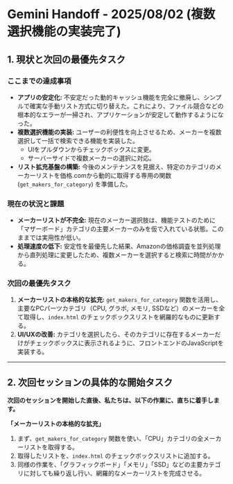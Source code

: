 # Gemini Handoff - 2025/08/02 (複数選択機能の実装完了)

## 1. 現状と次回の最優先タスク

### ここまでの達成事項
*   **アプリの安定化:** 不安定だった動的キャッシュ機能を完全に撤廃し、シンプルで確実な手動リスト方式に切り替えた。これにより、ファイル競合などの根本的なエラーが一掃され、アプリケーションが安定して動作するようになった。
*   **複数選択機能の実装:** ユーザーの利便性を向上させるため、メーカーを複数選択して一括で検索できる機能を実装した。
    *   UIをプルダウンからチェックボックスに変更。
    *   サーバーサイドで複数メーカーの選択に対応。
*   **リスト拡充基盤の構築:** 今後のメンテナンスを見据え、特定のカテゴリのメーカーリストを価格.comから動的に取得する専用の関数 (`get_makers_for_category`) を準備した。

### 現在の状況と課題
*   **メーカーリストが不完全:** 現在のメーカー選択肢は、機能テストのために「マザーボード」カテゴリの主要メーカーのみを仮で入れている状態。このままでは実用性が低い。
*   **処理速度の低下:** 安定性を最優先した結果、Amazonの価格調査を並列処理から直列処理に変更したため、複数メーカーを選択すると検索に時間がかかる。

### 次回の最優先タスク
1.  **メーカーリストの本格的な拡充:** `get_makers_for_category` 関数を活用し、主要なPCパーツカテゴリ（CPU, グラボ, メモリ, SSDなど）のメーカーを全て取得し、`index.html` のチェックボックスリストを網羅的なものに更新する。
2.  **UI/UXの改善:** カテゴリを選択したら、そのカテゴリに存在するメーカーだけがチェックボックスに表示されるように、フロントエンドのJavaScriptを実装する。

---

## 2. 次回セッションの具体的な開始タスク

**次回のセッションを開始した直後、私たちは、以下の作業に、直ちに着手します。**

**「メーカーリストの本格的な拡充」**

1.  まず、`get_makers_for_category` 関数を使い、「CPU」カテゴリの全メーカーリストを取得する。
2.  取得したリストを、`index.html` のチェックボックスリストに追加する。
3.  同様の作業を、「グラフィックボード」「メモリ」「SSD」などの主要カテゴリに対しても繰り返し行い、網羅的なメーカーリストを完成させる。
